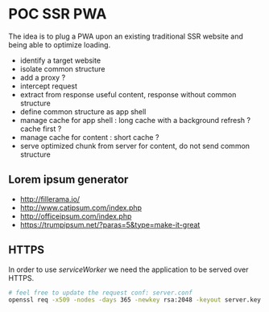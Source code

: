 # POC SSR PWA

The idea is to plug a PWA upon an existing traditional SSR website and being able to optimize loading.

-   identify a target website
-   isolate common structure
-   add a proxy ?
-   intercept request
-   extract from response useful content, response without common structure
-   define common structure as app shell
-   manage cache for app shell : long cache with a background refresh ? cache first ?
-   manage cache for content : short cache ?
-   serve optimized chunk from server for content, do not send common structure

## Lorem ipsum generator

-   http://fillerama.io/
-   http://www.catipsum.com/index.php
-   http://officeipsum.com/index.php
-   https://trumpipsum.net/?paras=5&type=make-it-great

## HTTPS

In order to use _serviceWorker_ we need the application to be served over HTTPS.

```sh
# feel free to update the request conf: server.conf
openssl req -x509 -nodes -days 365 -newkey rsa:2048 -keyout server.key -out server.pem -config server.conf -sha256
```
